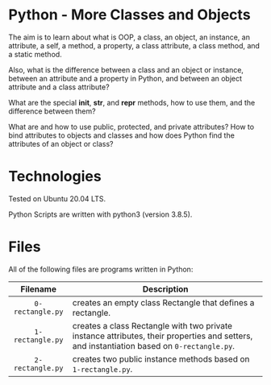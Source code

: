 # Python - More Classes and Objects

The aim is to learn about what is OOP, a class, an object, an instance, an attribute, a self, a method, a property, a class attribute, a class method, and a static method.

Also, what is the difference between a class and an object or instance, between an attribute and a property in Python, and between an object attribute and a class attribute?

What are the special __init__, __str__, and __repr__ methods, how to use them, and the difference between them?

What are and how to use public, protected, and private attributes? How to bind attributes to objects and classes and how does Python find the attributes of an object or class?

# Technologies

Tested on Ubuntu 20.04 LTS.

Python Scripts are written with python3 (version 3.8.5).

# Files

All of the following files are programs written in Python:

| Filename         | Description
|:----------------:| -------------------------------------------------------------------------------------------------------------- 
| `0-rectangle.py` | creates an empty class Rectangle that defines a rectangle.
| `1-rectangle.py` | creates a class Rectangle with two private instance attributes, their properties and setters, and instantiation based on `0-rectangle.py`.
| `2-rectangle.py` | creates two public instance methods based on `1-rectangle.py`.
